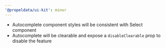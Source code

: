 ```yaml
---
'@propeldata/ui-kit': minor
---
```


- Autocomplete component styles will be consistent with Select component
- Autocomplete will be clearable and expose a `disableClearable` prop to disable the feature
